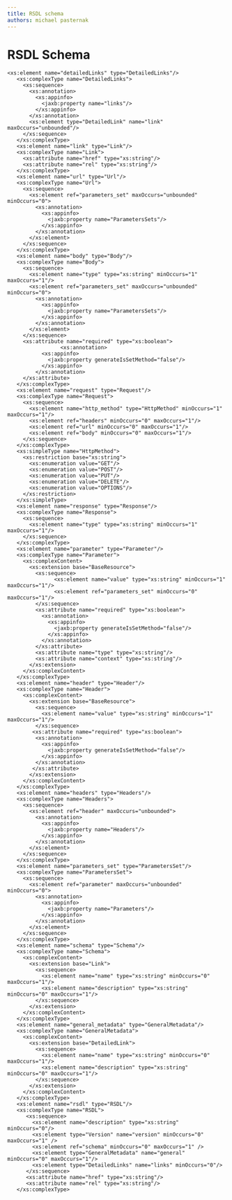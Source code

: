 ```yaml
---
title: RSDL schema
authors: michael pasternak
---
```


# RSDL Schema

	<xs:element name="detailedLinks" type="DetailedLinks"/>
	   <xs:complexType name="DetailedLinks">
	     <xs:sequence>
	       <xs:annotation>
	         <xs:appinfo>
	           <jaxb:property name="links"/>
	         </xs:appinfo>
	       </xs:annotation>
	       <xs:element type="DetailedLink" name="link" maxOccurs="unbounded"/>
	     </xs:sequence>
	   </xs:complexType>
	   <xs:element name="link" type="Link"/>
	   <xs:complexType name="Link">
	     <xs:attribute name="href" type="xs:string"/>
	     <xs:attribute name="rel" type="xs:string"/>
	   </xs:complexType>
	   <xs:element name="url" type="Url"/>
	   <xs:complexType name="Url">
	     <xs:sequence>
	       <xs:element ref="parameters_set" maxOccurs="unbounded" minOccurs="0">
	         <xs:annotation>
	           <xs:appinfo>
	             <jaxb:property name="ParametersSets"/>
	           </xs:appinfo>
	         </xs:annotation>
	       </xs:element>
	     </xs:sequence>
	   </xs:complexType>
	   <xs:element name="body" type="Body"/>
	   <xs:complexType name="Body">
	     <xs:sequence>
	       <xs:element name="type" type="xs:string" minOccurs="1" maxOccurs="1"/>
	       <xs:element ref="parameters_set" maxOccurs="unbounded" minOccurs="0">
	         <xs:annotation>
	           <xs:appinfo>
	             <jaxb:property name="ParametersSets"/>
	           </xs:appinfo>
	         </xs:annotation>
	       </xs:element>
	     </xs:sequence>
	     <xs:attribute name="required" type="xs:boolean">
	                 <xs:annotation>
	           <xs:appinfo>
	             <jaxb:property generateIsSetMethod="false"/>
	           </xs:appinfo>
	         </xs:annotation>
	     </xs:attribute>
	   </xs:complexType>
	   <xs:element name="request" type="Request"/>
	   <xs:complexType name="Request">
	     <xs:sequence>
	       <xs:element name="http_method" type="HttpMethod" minOccurs="1" maxOccurs="1"/>
	       <xs:element ref="headers" minOccurs="0" maxOccurs="1"/>
	       <xs:element ref="url" minOccurs="0" maxOccurs="1"/>
	       <xs:element ref="body" minOccurs="0" maxOccurs="1"/>
	     </xs:sequence>
	   </xs:complexType>
	   <xs:simpleType name="HttpMethod">
	     <xs:restriction base="xs:string">
	       <xs:enumeration value="GET"/>
	       <xs:enumeration value="POST"/>
	       <xs:enumeration value="PUT"/>
	       <xs:enumeration value="DELETE"/>
	       <xs:enumeration value="OPTIONS"/>
	     </xs:restriction>
	   </xs:simpleType>
	   <xs:element name="response" type="Response"/>
	   <xs:complexType name="Response">
	     <xs:sequence>
	       <xs:element name="type" type="xs:string" minOccurs="1" maxOccurs="1"/>
	     </xs:sequence>
	   </xs:complexType>
	   <xs:element name="parameter" type="Parameter"/>
	   <xs:complexType name="Parameter">
	     <xs:complexContent>
	       <xs:extension base="BaseResource">
	         <xs:sequence>
	               <xs:element name="value" type="xs:string" minOccurs="1" maxOccurs="1"/>
	               <xs:element ref="parameters_set" minOccurs="0" maxOccurs="1"/>
	         </xs:sequence>
	         <xs:attribute name="required" type="xs:boolean">
	           <xs:annotation>
	             <xs:appinfo>
	               <jaxb:property generateIsSetMethod="false"/>
	             </xs:appinfo>
	           </xs:annotation>
	         </xs:attribute>
	         <xs:attribute name="type" type="xs:string"/>
	         <xs:attribute name="context" type="xs:string"/>
	       </xs:extension>
	     </xs:complexContent>
	   </xs:complexType>
	   <xs:element name="header" type="Header"/>
	   <xs:complexType name="Header">
	     <xs:complexContent>
	       <xs:extension base="BaseResource">
	         <xs:sequence>
	           <xs:element name="value" type="xs:string" minOccurs="1" maxOccurs="1"/>
	         </xs:sequence>
	        <xs:attribute name="required" type="xs:boolean">
	         <xs:annotation>
	           <xs:appinfo>
	             <jaxb:property generateIsSetMethod="false"/>
	           </xs:appinfo>
	         </xs:annotation>
	        </xs:attribute>
	       </xs:extension>
	     </xs:complexContent>
	   </xs:complexType>
	   <xs:element name="headers" type="Headers"/>
	   <xs:complexType name="Headers">
	     <xs:sequence>
	       <xs:element ref="header" maxOccurs="unbounded">
	         <xs:annotation>
	           <xs:appinfo>
	             <jaxb:property name="Headers"/>
	           </xs:appinfo>
	         </xs:annotation>
	       </xs:element>
	     </xs:sequence>
	   </xs:complexType>
	   <xs:element name="parameters_set" type="ParametersSet"/>
	   <xs:complexType name="ParametersSet">
	     <xs:sequence>
	       <xs:element ref="parameter" maxOccurs="unbounded" minOccurs="0">
	         <xs:annotation>
	           <xs:appinfo>
	             <jaxb:property name="Parameters"/>
	           </xs:appinfo>
	         </xs:annotation>
	       </xs:element>
	     </xs:sequence>
	   </xs:complexType>
	   <xs:element name="schema" type="Schema"/>
	   <xs:complexType name="Schema">
	     <xs:complexContent>
	       <xs:extension base="Link">
	         <xs:sequence>
	           <xs:element name="name" type="xs:string" minOccurs="0" maxOccurs="1"/>
	           <xs:element name="description" type="xs:string" minOccurs="0" maxOccurs="1"/>
	         </xs:sequence>
	       </xs:extension>
	     </xs:complexContent>
	   </xs:complexType>
	   <xs:element name="general_metadata" type="GeneralMetadata"/>
	   <xs:complexType name="GeneralMetadata">
	     <xs:complexContent>
	       <xs:extension base="DetailedLink">
	         <xs:sequence>
	           <xs:element name="name" type="xs:string" minOccurs="0" maxOccurs="1"/>
	           <xs:element name="description" type="xs:string" minOccurs="0" maxOccurs="1"/>
	         </xs:sequence>
	       </xs:extension>
	     </xs:complexContent>
	   </xs:complexType>
	   <xs:element name="rsdl" type="RSDL"/>
	   <xs:complexType name="RSDL">
	      <xs:sequence>
	        <xs:element name="description" type="xs:string" minOccurs="0"/>
	        <xs:element type="Version" name="version" minOccurs="0" maxOccurs="1" />
	        <xs:element ref="schema" minOccurs="0" maxOccurs="1" />
	        <xs:element type="GeneralMetadata" name="general" minOccurs="0" maxOccurs="1"/>
	        <xs:element type="DetailedLinks" name="links" minOccurs="0"/>
	      </xs:sequence>
	      <xs:attribute name="href" type="xs:string"/>
	      <xs:attribute name="rel" type="xs:string"/>
	   </xs:complexType>
